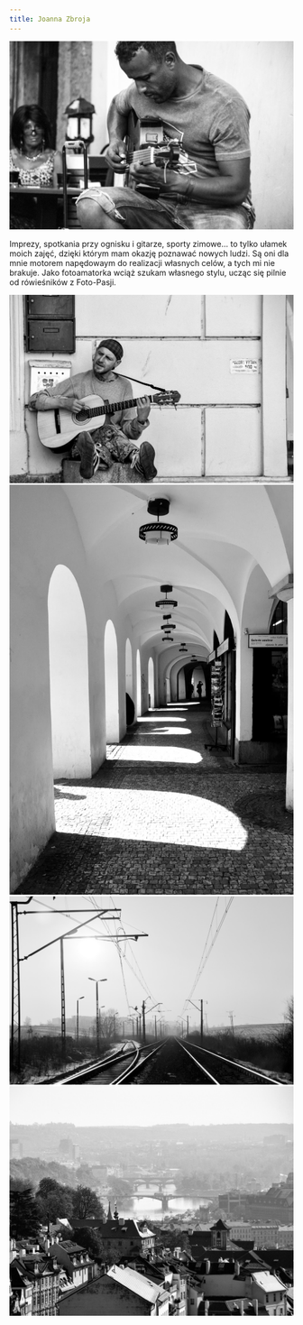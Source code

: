 ```yaml
---
title: Joanna Zbroja
---
```


![Joanna Zbroja](assets/img/members/member-1/img1.jpg)

<p class="blurb">
Imprezy, spotkania przy ognisku i gitarze, sporty zimowe... to tylko ułamek moich zajęć, dzięki którym  mam okazję poznawać nowych ludzi. Są oni dla mnie motorem napędowaym do realizacji własnych celów, a tych mi nie brakuje. Jako fotoamatorka wciąż szukam własnego stylu, ucząc się pilnie od rówieśników z Foto-Pasji.
</p>

![Joanna Zbroja](/assets/img/members/member-1/img2.jpg)
![Joanna Zbroja](/assets/img/members/member-1/img3.jpg)
![Joanna Zbroja](/assets/img/members/member-1/img4.jpg)
![Joanna Zbroja](/assets/img/members/member-1/img5.jpg)
